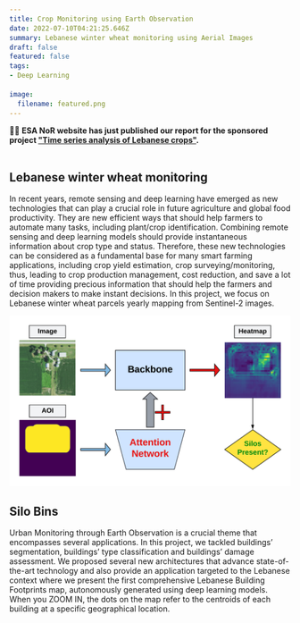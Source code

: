 ```yaml
---
title: Crop Monitoring using Earth Observation
date: 2022-07-10T04:21:25.646Z
summary: Lebanese winter wheat monitoring using Aerial Images
draft: false
featured: false
tags:
- Deep Learning

image:
  filename: featured.png
---
```

🎉🎉 <b>ESA NoR website has just published our report for the sponsored project <a href="./TimeSeriesAnalysisofLebaneseCrops_2021.pdf" target=_blank>"Time series analysis of Lebanese crops"</a>.<br><br></b>


<div class=article-style itemprop=articleBody>

<b><h2 id=winter-wheat>Lebanese winter wheat monitoring</h2></b>
<p>In recent years, remote sensing and deep learning have emerged as new technologies that can play a crucial role in future agriculture and global food productivity. They are new efficient ways that should help farmers to automate many tasks, including plant/crop identification. Combining remote sensing and deep learning models should provide instantaneous information about crop type and status. Therefore, these new technologies can be considered as a fundamental base for many smart farming applications, including crop yield estimation, crop surveying/monitoring, thus, leading to crop production management, cost reduction, and save a lot of time providing precious information that should help the farmers and decision makers to make instant decisions. In this project, we focus on Lebanese winter wheat parcels yearly mapping from Sentinel-2 images.</p>

<img src="./silos.png">
<b><h2 id=silos>Silo Bins</h2></b>
<p>Urban Monitoring through Earth Observation is a crucial theme that encompasses several applications. In this project, we tackled buildings’ segmentation, buildings’ type classification and buildings’ damage assessment. We proposed several new architectures that advance state-of-the-art technology and also provide an application targeted to the Lebanese context where we present the first comprehensive Lebanese Building Footprints map, autonomously generated using deep learning models. When you ZOOM IN, the dots on the map refer to the centroids of each building at a specific geographical location.</p>

</div>

